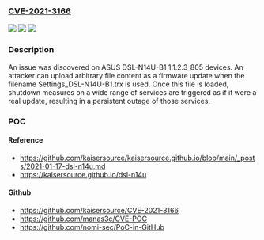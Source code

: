 ### [CVE-2021-3166](https://cve.mitre.org/cgi-bin/cvename.cgi?name=CVE-2021-3166)
![](https://img.shields.io/static/v1?label=Product&message=n%2Fa&color=blue)
![](https://img.shields.io/static/v1?label=Version&message=n%2Fa&color=blue)
![](https://img.shields.io/static/v1?label=Vulnerability&message=n%2Fa&color=brighgreen)

### Description

An issue was discovered on ASUS DSL-N14U-B1 1.1.2.3_805 devices. An attacker can upload arbitrary file content as a firmware update when the filename Settings_DSL-N14U-B1.trx is used. Once this file is loaded, shutdown measures on a wide range of services are triggered as if it were a real update, resulting in a persistent outage of those services.

### POC

#### Reference
- https://github.com/kaisersource/kaisersource.github.io/blob/main/_posts/2021-01-17-dsl-n14u.md
- https://kaisersource.github.io/dsl-n14u

#### Github
- https://github.com/kaisersource/CVE-2021-3166
- https://github.com/manas3c/CVE-POC
- https://github.com/nomi-sec/PoC-in-GitHub


